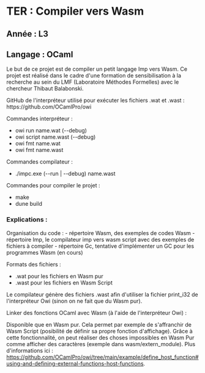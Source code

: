 <h1> TER : Compiler vers Wasm </h1>

<h2> Année : L3 </h2>
<h2> Langage : OCaml </h2>

<p>
Le but de ce projet est de compiler un petit langage Imp vers Wasm.
Ce projet est réalisé dans le cadre d'une formation de sensibilisation à la recherche au sein du LMF (Laboratoire Méthodes Formelles) avec le chercheur Thibaut Balabonski.
</p>

<p>
GitHub de l'interpréteur utilisé pour exécuter les fichiers .wat et .wast : https://github.com/OCamlPro/owi

Commandes interpréteur :
  - owi run name.wat (--debug)
  - owi script name.wast (--debug)
  - owi fmt name.wat
  - owi fmt name.wast

Commandes compilateur :
  - ./impc.exe (--run | --debug) name.wast

Commandes pour compiler le projet :
  - make
  - dune build
</p>

<h3> Explications : </h3>

<p>
Organisation du code :
  - répertoire Wasm, des exemples de codes Wasm
  - répertoire Imp, le compilateur imp vers wasm script avec des exemples de fichiers à compiler
  - répertoire Gc, tentative d'implémenter un GC pour les programmes Wasm (en cours)

Formats des fichiers :
  - .wat pour les fichiers en Wasm pur
  - .wast pour les fichiers en Wasm Script

Le compilateur génère des fichiers .wast afin d'utiliser la fichier print_i32 de l'interpréteur Owi (sinon on ne fait que du Wasm pur).

Linker des fonctions OCaml avec Wasm (à l'aide de l'interpréteur Owi) :

Disponible que en Wasm pur. Cela permet par exemple de s'affranchir de Wasm Script (posibilité de définir sa propre fonction d'affichage).
Grâce à cette fonctionnalité, on peut réaliser des choses impossibles en Wasm Pur comme afficher des caractères (exemple dans wasm/extern_module).
Plus d'informations ici : https://github.com/OCamlPro/owi/tree/main/example/define_host_function#using-and-defining-external-functions-host-functions.
</p>
